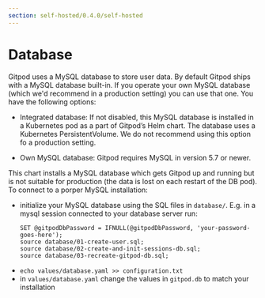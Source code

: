 ```yaml
---
section: self-hosted/0.4.0/self-hosted
---
```


<script context="module">
  export const prerender = true;
</script>

# Database

Gitpod uses a MySQL database to store user data. By default Gitpod ships with a MySQL database built-in. If you operate your own MySQL database (which we'd recommend in a production setting) you can use that one. You have the following options:

- Integrated database: If not disabled, this MySQL database is installed in a Kubernetes pod as a part of Gitpod’s Helm chart.
  The database uses a Kubernetes PersistentVolume. We do not recommend using this option fo a production setting.

- Own MySQL database: Gitpod requires MySQL in version 5.7 or newer.

This chart installs a MySQL database which gets Gitpod up and running but is not suitable for production (the data is lost on each restart of the DB pod). To connect to a porper MySQL installation:

- initialize your MySQL database using the SQL files in `database/`. E.g. in a mysql session connected to your database server run:
  ```
  SET @gitpodDbPassword = IFNULL(@gitpodDbPassword, 'your-password-goes-here');
  source database/01-create-user.sql;
  source database/02-create-and-init-sessions-db.sql;
  source database/03-recreate-gitpod-db.sql;
  ```
- `echo values/database.yaml >> configuration.txt`
- in `values/database.yaml` change the values in `gitpod.db` to match your installation
